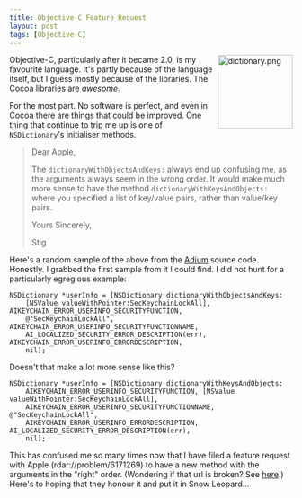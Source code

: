 ```yaml
---
title: Objective-C Feature Request
layout: post
tags: [Objective-C]
---
```


<img src="http://skuggdev.files.wordpress.com/2008/08/dictionary.png"
alt="dictionary.png" border="0" width="133" height="131" align="right"
/>

Objective-C, particularly after it became 2.0, is my favourite language.
It's partly because of the language itself, but I guess mostly because of
the libraries. The Cocoa libraries are <em>awesome</em>.

For the most part. No software is perfect, and even in Cocoa there are
things that could be improved. One thing that continue to trip me up is one
of <code>NSDictionary</code>'s initialiser methods.

> Dear Apple,
>
> The `dictionaryWithObjectsAndKeys:` always end up confusing me, as the
> arguments always seem in the wrong order. It would make much more sense to
> have the method `dictionaryWithKeysAndObjects:` where you
> specified a list of key/value pairs, rather than value/key pairs.
>
> Yours Sincerely,
>
> Stig

Here's a random sample of the above from the <a href="http://www.adiumx.com/">Adium</a>
source code. Honestly. I grabbed the first sample from it I could find. I did not hunt for
a particularly egregious example:

    NSDictionary *userInfo = [NSDictionary dictionaryWithObjectsAndKeys:
        [NSValue valueWithPointer:SecKeychainLockAll], AIKEYCHAIN_ERROR_USERINFO_SECURITYFUNCTION,
        @"SecKeychainLockAll", AIKEYCHAIN_ERROR_USERINFO_SECURITYFUNCTIONNAME,
        AI_LOCALIZED_SECURITY_ERROR_DESCRIPTION(err), AIKEYCHAIN_ERROR_USERINFO_ERRORDESCRIPTION,
        nil];


Doesn't that make a lot more sense like this?

    NSDictionary *userInfo = [NSDictionary dictionaryWithKeysAndObjects:
        AIKEYCHAIN_ERROR_USERINFO_SECURITYFUNCTION, [NSValue valueWithPointer:SecKeychainLockAll],
        AIKEYCHAIN_ERROR_USERINFO_SECURITYFUNCTIONNAME, @"SecKeychainLockAll",
        AIKEYCHAIN_ERROR_USERINFO_ERRORDESCRIPTION, AI_LOCALIZED_SECURITY_ERROR_DESCRIPTION(err),
        nil];


This has confused me so many times now that I have filed a feature request
with Apple (rdar://problem/6171269) to have a new method with the arguments
in the "right" order. (Wondering if that url is broken? See <a
href="http://rentzsch.com/notes/rdarUrls">here</a>.) Here's to hoping that
they honour it and put it in Snow Leopard...


